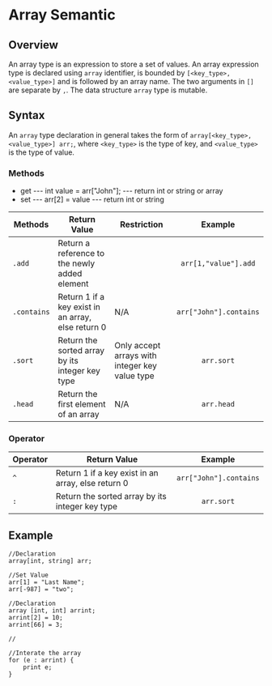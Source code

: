 # Array Semantic

## Overview

An array type is an expression to store a set of values. 
An array expression type is declared using `array` identifier, is bounded by `[<key_type>,<value_type>]` and is followed by an array name. The two arguments in `[]` are separate by `,`. The data structure `array` type is mutable.

## Syntax

An `array` type declaration in general takes the form of `array[<key_type>, <value_type>] arr;`, where `<key_type>` is the type of key, and `<value_type>` is the type of value.

### Methods
* get --- int value = arr["John"]; --- return int or string or array
* set --- arr[2] = value --- return int or string

| Methods     | Return Value        | Restriction    |Example       |
| -------------| -------------- | -------------- | :-------------:   |
| `.add` | Return a reference to the newly added element   | | `arr[1,"value"].add`        |
| `.contains` | Return 1 if a key exist in an array, else return 0|N/A| `arr["John"].contains`    |
| `.sort`         | Return the sorted array by its integer key type | Only accept arrays with integer key value type  | `arr.sort`        |
| `.head`          | Return the first element of an array  | N/A | `arr.head`          |

### Operator 

| Operator     | Return Value   |Example       |
| -------------| -------------- | :-------------: |
| `^` | Return 1 if a key exist in an array, else return 0| `arr["John"].contains`    |
| `:` | Return the sorted array by its integer key type   | `arr.sort`        |

## Example

```
//Declaration
array[int, string] arr;

//Set Value
arr[1] = "Last Name";
arr[-987] = "two";

//Declaration 
array [int, int] arrint;
arrint[2] = 10;
arrint[66] = 3;

//

//Interate the array
for (e : arrint) {
	print e;
}
```
